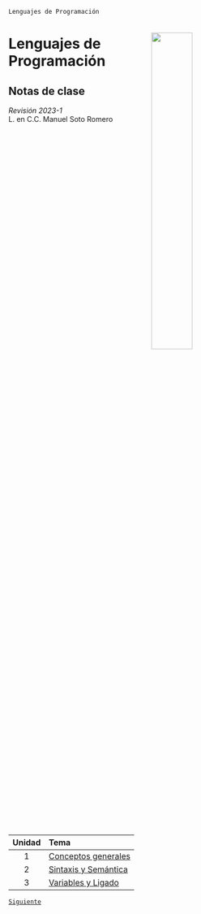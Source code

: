 `Lenguajes de Programación`

<img src="https://lenguajes.gitlab.io/20231/images/fondo.jpg" align="right" width="40%" vspace="20" hspace="20">

# Lenguajes de Programación
## Notas de clase

*Revisión 2023-1*   
L. en C.C. Manuel Soto Romero

| Unidad | Tema |
| :-: | :- |
| 1 | [Conceptos generales](unidad01/README.md) |
| 2 | [Sintaxis y Semántica](unidad02/README.md) |
| 3 | [Variables y Ligado](unidad03/README.md) | 

[`Siguiente`](unidad01/README.md)

